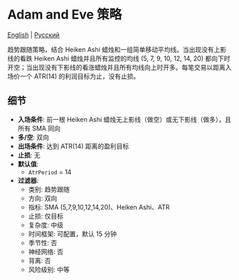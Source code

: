 # Adam and Eve 策略
[English](README.md) | [Русский](README_ru.md)

趋势跟随策略，结合 Heiken Ashi 蜡烛和一组简单移动平均线。当出现没有上影线的看跌 Heiken Ashi 蜡烛并且所有监控的均线 (5, 7, 9, 10, 12, 14, 20) 都向下时开空；当出现没有下影线的看涨蜡烛并且所有均线向上时开多。每笔交易以距离入场价一个 ATR(14) 的利润目标为止，没有止损。

## 细节

- **入场条件**: 前一根 Heiken Ashi 蜡烛无上影线（做空）或无下影线（做多），且所有 SMA 同向
- **多/空**: 双向
- **出场条件**: 达到 ATR(14) 距离的盈利目标
- **止损**: 无
- **默认值**:
  - `AtrPeriod` = 14
- **过滤器**:
  - 类别: 趋势跟随
  - 方向: 双向
  - 指标: SMA (5,7,9,10,12,14,20)、Heiken Ashi、ATR
  - 止损: 仅目标
  - 复杂度: 中级
  - 时间框架: 可配置，默认 15 分钟
  - 季节性: 否
  - 神经网络: 否
  - 背离: 否
  - 风险级别: 中等
